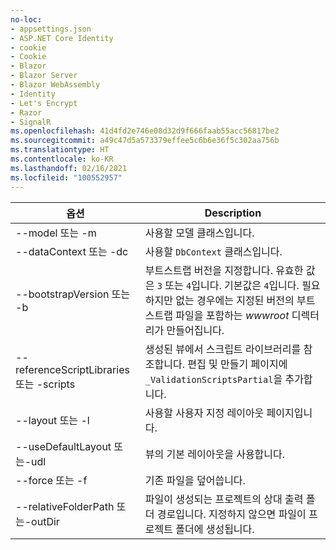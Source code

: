 ```yaml
---
no-loc:
- appsettings.json
- ASP.NET Core Identity
- cookie
- Cookie
- Blazor
- Blazor Server
- Blazor WebAssembly
- Identity
- Let's Encrypt
- Razor
- SignalR
ms.openlocfilehash: 41d4fd2e746e08d32d9f666faab55acc56817be2
ms.sourcegitcommit: a49c47d5a573379effee5c6b6e36f5c302aa756b
ms.translationtype: HT
ms.contentlocale: ko-KR
ms.lasthandoff: 02/16/2021
ms.locfileid: "100552957"
---
```

<!-- Options common to Razor Pages and Controller -->
| 옵션               | Description|
| ----------------- | ------------ |
| --model 또는 -m  | 사용할 모델 클래스입니다. |
| --dataContext 또는 -dc  | 사용할 `DbContext` 클래스입니다. |
| --bootstrapVersion 또는 -b  | 부트스트랩 버전을 지정합니다. 유효한 값은 `3` 또는 `4`입니다. 기본값은 `4`입니다. 필요하지만 없는 경우에는 지정된 버전의 부트스트랩 파일을 포함하는 *wwwroot* 디렉터리가 만들어집니다. |
| --referenceScriptLibraries 또는 -scripts |  생성된 뷰에서 스크립트 라이브러리를 참조합니다. 편집 및 만들기 페이지에 `_ValidationScriptsPartial`을 추가합니다. |
| --layout 또는 -l | 사용할 사용자 지정 레이아웃 페이지입니다. |
| --useDefaultLayout 또는-udl | 뷰의 기본 레이아웃을 사용합니다. |
| --force 또는 -f | 기존 파일을 덮어씁니다. |
| --relativeFolderPath 또는-outDir | 파일이 생성되는 프로젝트의 상대 출력 폴더 경로입니다. 지정하지 않으면 파일이 프로젝트 폴더에 생성됩니다. |